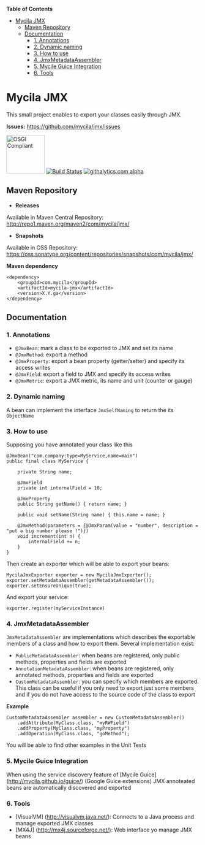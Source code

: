 **Table of Contents**

- [Mycila JMX](#mycila-jmx)
	- [Maven Repository](#maven-repository)
	- [Documentation](#documentation)
		- [1. Annotations](#1-annotations)
		- [2. Dynamic naming](#2-dynamic-naming)
		- [3. How to use](#3-how-to-use)
		- [4. JmxMetadataAssembler](#4-jmxmetadataassembler)
		- [5. Mycile Guice Integration](#5-mycile-guice-integration)
		- [6. Tools](#6-tools)

# Mycila JMX #

This small project enables to export your classes easily through JMX.

__Issues:__ https://github.com/mycila/jmx/issues

<img width="100px" src="http://www.sonatype.com/system/images/W1siZiIsIjIwMTMvMDQvMTIvMTEvNDAvMzcvMTgzL05leHVzX0ZlYXR1cmVfTWF0cml4X29zZ2lfbG9nby5wbmciXV0/Nexus-Feature-Matrix-osgi-logo.png" title="OSGI Compliant"></img>
[![Build Status](https://travis-ci.org/mycila/jmx.png?branch=master)](https://travis-ci.org/mycila/jmx)
[![githalytics.com alpha](https://cruel-carlota.pagodabox.com/85294c815bb3ce46bd79f4cf8d9bb341 "githalytics.com")](http://githalytics.com/mycila/jmx)

## Maven Repository ##

 - __Releases__ 

Available in Maven Central Repository: http://repo1.maven.org/maven2/com/mycila/jmx/

 - __Snapshots__
 
Available in OSS Repository:  https://oss.sonatype.org/content/repositories/snapshots/com/mycila/jmx/

__Maven dependency__

    <dependency>
        <groupId>com.mycila</groupId>
        <artifactId>mycila-jmx</artifactId>
        <version>X.Y.ga</version>
    </dependency>

## Documentation ##

### 1. Annotations ###

 - `@JmxBean`: mark a class to be exported to JMX and set its name 
 - `@JmxMethod`: export a method
 - `@JmxProperty`: export a bean property (getter/setter) and specify its access writes 
 - `@JmxField`: export a field to JMX and specify its access writes
 - `@JmxMetric`: export a JMX metric, its name and unit (counter or gauge)
 
### 2. Dynamic naming ###

A bean can implement the interface `JmxSelfNaming` to return the its `ObjectName`

### 3. How to use ###

Supposing you have annotated your class like this

    @JmxBean("com.company:type=MyService,name=main")
    public final class MyService {
    
        private String name;
    
        @JmxField
        private int internalField = 10;
    
        @JmxProperty
        public String getName() { return name; }
    
        public void setName(String name) { this.name = name; }
    
        @JmxMethod(parameters = {@JmxParam(value = "number", description = "put a big number please !")})
        void increment(int n) {
            internalField += n;
        }
    }

Then create an exporter which will be able to export your beans:

    MycilaJmxExporter exporter = new MycilaJmxExporter();
    exporter.setMetadataAssembler(getMetadataAssembler());
    exporter.setEnsureUnique(true);

And export your service:

    exporter.register(myServiceInstance)


### 4. JmxMetadataAssembler ###

`JmxMetadataAssembler` are implementations which describes the exportable members of a class and how to export them. Several implementation exist:

 - `PublicMetadataAssembler`: when beans are registered, only public methods, properties and fields are exported
 - `AnnotationMetadataAssembler`: when beans are registered, only annotated methods, properties and fields are exported
- `CustomMetadataAssembler`: you can specify which members are exported. This class can be useful if you only need to export just some members and if you do not have access to the source code of the class to export

__Example__

    CustomMetadataAssembler assembler = new CustomMetadataAssembler()
        .addAttribute(MyClass.class, "myRWField")
        .addProperty(MyClass.class, "myProperty")
        .addOperation(MyClass.class, "goMethod");

You will be able to find other examples in the Unit Tests 

### 5. Mycile Guice Integration ###

When using the service discovery feature of [Mycile Guice] (http://mycila.github.io/guice/) (Google Guice extensions) JMX annoteated beans are automatically discovered and exported


### 6. Tools ###

 - [VisualVM] (http://visualvm.java.net/): Connects to a Java process and manage exported JMX classes
 - [MX4J] (http://mx4j.sourceforge.net/): Web interface yo manage JMX beans
